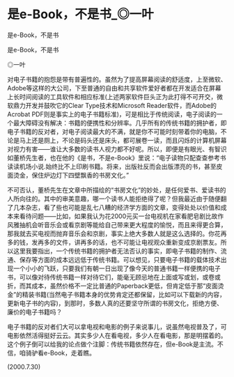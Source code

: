 # 是e-Book，不是书_◎一叶

是e-Book，不是书

是e-Book，不是书

◎一叶

对电子书籍的抱怨是带有普遍性的。虽然为了提高屏幕阅读的舒适度，上至微软、Adobe等这样的大公司，下至普通的自由和共享软件爱好者都在开发适合在屏幕上长时间阅读的工具软件和相应标准(上述两家软件巨头正为此打得不可开交，微软鼎力开发并鼓吹它的Clear Type技术和Microsoft Reader软件，而Adobe的Acrobat PDF则是事实上的电子书籍标准)，可是相比于传统阅读，电子阅读的一个最大障碍没有解决：书籍的便携性和分辨率。几乎所有的传统书籍的拥护者，即电子书籍的反对者，对电子阅读最大的不满，就是你不可能时刻带着你的电脑，不论是马上还是厕上，不论是码头还是床头，都可展卷一读，而且闪烁的计算机屏幕对视力有害——谁让大多数的读书人视力都不好呢。所以，即便是有眼光、有智识如董桥先生者，也在他的《是书，不是e-Book》里说：“电子读物只配查查参考书读读机场小说.始终比不上印刷书籍。将来，出版社反而会出版漂亮的书，甚至皮面烫金，保住炉边灯下四壁飘香的书房文化。”

不可否认，董桥先生在文章中所描绘的“书房文化”的妙处，是任何爱书、爱读书的人所向往的。其中的审美意趣，哪一个读书人能拒绝得了呢？但我最近由于随便翻了几本杂志，看了些也可能是乱七八糟的经济学方面的文章，变得处处以价值和成本来看待问题——比如，如果我认为花2000元买一台电视机在家看肥皂剧比故作风雅抽机会听音乐会或看京剧等能给自己带来更大程度的愉悦，而且来得更合算，那我就去买电视而抛弃音乐会和京剧，事实上绝大多数人就是这么选择的。你花再多的钱，发再多的文件，讲再多的话，也不可能让电视观众重新变成京剧票友。所以这里我要指出，一个传统书籍的拥护者无法否认的事实，即电子书籍的制作、流通、保存等方面的成本远远低于传统书籍。可以想见，只要电子书籍的载体技术出现一个小小的飞跃，只要我们有朝一日出现了像今天的普通书籍一样便携的电子书，可以像对待传统书籍一样对待它们，能毫无顾忌地在上面或写或划，或卷或折，而其成本，虽然价格不一定比普通的Paperback更低，但肯定低于那“皮面烫金”的精装书籍(当然电子书籍本身的优势肯定还都保留，比如可以下载新的内容，更新电子书的内容)，到那时，多数人真的还要坚守所谓的书房文化，拒绝方便、廉价的电子书籍吗？

电子书籍的反对者们大可以拿电视和电影的例子来说事儿，说虽然电视普及了，可电影依然活得挺好云云。其实多少人在看电视，多少人在看电影，那是明摆着的。这个例子倒可以给我的论点做个注脚：传统书籍依然存在，但e-Book是主流。不信，咱骑驴看e-Book，走着瞧。

(2000.7.30)